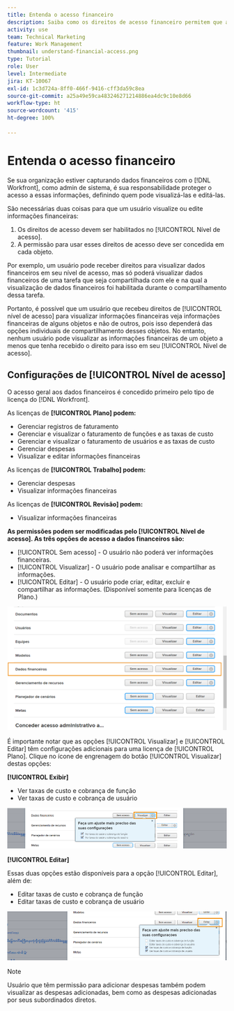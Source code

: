 ```yaml
---
title: Entenda o acesso financeiro
description: Saiba como os direitos de acesso financeiro permitem que admins controlem quem pode ver e editar as informações financeiras registradas no Workfront.
activity: use
team: Technical Marketing
feature: Work Management
thumbnail: understand-financial-access.png
type: Tutorial
role: User
level: Intermediate
jira: KT-10067
exl-id: 1c3d724a-8ff0-466f-9416-cff3da59c8ea
source-git-commit: a25a49e59ca483246271214886ea4dc9c10e8d66
workflow-type: ht
source-wordcount: '415'
ht-degree: 100%

---
```


# Entenda o acesso financeiro

Se sua organização estiver capturando dados financeiros com o [!DNL Workfront], como admin de sistema, é sua responsabilidade proteger o acesso a essas informações, definindo quem pode visualizá-las e editá-las.

São necessárias duas coisas para que um usuário visualize ou edite informações financeiras:

1. Os direitos de acesso devem ser habilitados no [!UICONTROL Nível de acesso].
2. A permissão para usar esses direitos de acesso deve ser concedida em cada objeto.

Por exemplo, um usuário pode receber direitos para visualizar dados financeiros em seu nível de acesso, mas só poderá visualizar dados financeiros de uma tarefa que seja compartilhada com ele e na qual a visualização de dados financeiros foi habilitada durante o compartilhamento dessa tarefa.

Portanto, é possível que um usuário que recebeu direitos de [!UICONTROL nível de acesso] para visualizar informações financeiras veja informações financeiras de alguns objetos e não de outros, pois isso dependerá das opções individuais de compartilhamento desses objetos. No entanto, nenhum usuário pode visualizar as informações financeiras de um objeto a menos que tenha recebido o direito para isso em seu [!UICONTROL Nível de acesso].

## Configurações de [!UICONTROL Nível de acesso]

O acesso geral aos dados financeiros é concedido primeiro pelo tipo de licença do [!DNL Workfront].

As licenças de **[!UICONTROL Plano] podem:**

* Gerenciar registros de faturamento
* Gerenciar e visualizar o faturamento de funções e as taxas de custo
* Gerenciar e visualizar o faturamento de usuários e as taxas de custo
* Gerenciar despesas
* Visualizar e editar informações financeiras

As licenças de **[!UICONTROL Trabalho] podem:**

* Gerenciar despesas
* Visualizar informações financeiras

As licenças de **[!UICONTROL Revisão] podem:**

* Visualizar informações financeiras

**As permissões podem ser modificadas pelo [!UICONTROL Nível de acesso]. As três opções de acesso a dados financeiros são:**

* [!UICONTROL Sem acesso] - O usuário não poderá ver informações financeiras.
* [!UICONTROL Visualizar] - O usuário pode analisar e compartilhar as informações.
* [!UICONTROL Editar] - O usuário pode criar, editar, excluir e compartilhar as informações. (Disponível somente para licenças de Plano.)

![Uma imagem que mostra as opções gerais de dados financeiros em um nível de acesso](assets/setting-up-finances-8.png)

É importante notar que as opções [!UICONTROL Visualizar] e [!UICONTROL  Editar] têm configurações adicionais para uma licença de [!UICONTROL Plano]. Clique no ícone de engrenagem do botão [!UICONTROL Visualizar] destas opções:

**[!UICONTROL Exibir]**

* Ver taxas de custo e cobrança de função
* Ver taxas de custo e cobrança de usuário

![Uma imagem que mostra as opções de visualização de dados financeiros em um nível de acesso](assets/setting-up-finances-9.png)

**[!UICONTROL Editar]**

Essas duas opções estão disponíveis para a opção [!UICONTROL Editar], além de:

* Editar taxas de custo e cobrança de função
* Editar taxas de custo e cobrança de usuário

![Uma imagem que mostra as opções de edição de dados financeiros em um nível de acesso](assets/setting-up-finances-10.png)

>[!NOTE]
>
>Usuário que têm permissão para adicionar despesas também podem visualizar as despesas adicionadas, bem como as despesas adicionadas por seus subordinados diretos.
